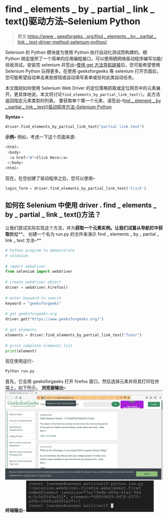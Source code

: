 # find _ elements _ by _ partial _ link _ text()驱动方法–Selenium Python

> 原文:[https://www . geesforgeks . org/find _ elements _ by _ partial _ link _ text-driver-method-selenium-python/](https://www.geeksforgeeks.org/find_elements_by_partial_link_text-driver-method-selenium-python/)

Selenium 的 Python 模块是为使用 Python 执行自动化测试而构建的。硒 Python 绑定提供了一个简单的应用编程接口，可以使用硒网络驱动程序编写功能/验收测试。安装完 selenium 并签出–[使用 get 方法导航链接](https://contribute.geeksforgeeks.org/?p=1642560&preview=true)后，您可能希望使用 Selenium Python 玩得更多。在使用 geeksforgeeks 等 selenium 打开页面后，您可能希望自动单击某些按钮或自动填写表单或任何此类自动任务。

本文围绕如何使用 Selenium Web Driver 的定位策略抓取或定位网页中的元素展开。更具体地说，本文将讨论`find_elements_by_partial_link_text()`。此方法返回指定元素类型的列表。
要获取单个第一个元素，请签出–f[ind _ element _ by _ partial _ link _ text()驱动程序方法–Selenium Python](https://www.geeksforgeeks.org/find_element_by_partial_link_text-driver-method-selenium-python/?ref=rp)

**Syntax –**

```py
driver.find_elements_by_partial_link_text("partial link text")

```

**示例–**
例如，考虑一下这个页面来源:

```py
<html>
 <body>
  <a href="#">Click Here</a>
 </body>
<html>
```

现在，在您创建了驱动程序之后，您可以使用–

```py
login_form = driver.find_elements_by_partial_link_text('Click')

```

## 如何在 Selenium 中使用 driver . find _ elements _ by _ partial _ link _ text()方法？

让我们尝试实际实现这个方法，并为**获取一个元素实例。让我们试着从导航栏中获取**教程**。
创建一个名为 run.py 的文件来演示 find _ elements _ by _ partial _ link _ text 方法–**

```py
# Python program to demonstrate
# selenium

# import webdriver
from selenium import webdriver

# create webdriver object
driver = webdriver.Firefox()

# enter keyword to search
keyword = "geeksforgeeks"

# get geeksforgeeks.org
driver.get("https://www.geeksforgeeks.org/")

# get elements
elements = driver.find_elements_by_partial_link_text("Tutor")

# print complete elements list
print(element)
```

现在使用运行–

```py
Python run.py
```

首先，它会用 geeksforgeeks 打开 firefox 窗口，然后选择元素并将其打印在终端上，如下所示。
**浏览器输出–**
![find_element-driver-method-Selenium-Python](img/e4c693a41389c0afdcf6559992cf6c6a.png)
**终端输出–**
![elements-list-driver-methods-Selenium-Python](img/aa1cd449266c387fb20f322c867be458.png)